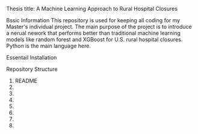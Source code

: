 Thesis title: A Machine Learning Approach to Rural Hospital Closures 

Bssic Information
This repository is used for keeping all coding for my Master's individual project. The main purpose of the project is to introduce a nerual nework that performs better than traditional machine learning models like random forest and XGBoost for U.S. rural hospital closures. Python is the main language here. 

Essentail Installation



Repository Structure
1. README
2. 
3. 
4. 
5.
6. 
7.
8.
